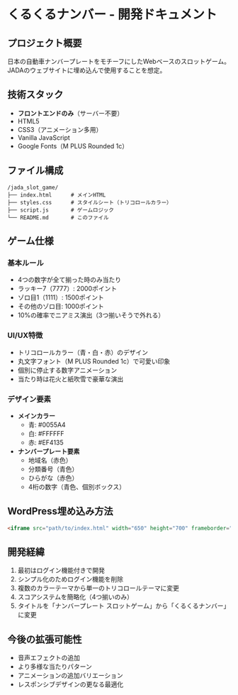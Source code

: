 # くるくるナンバー - 開発ドキュメント

## プロジェクト概要
日本の自動車ナンバープレートをモチーフにしたWebベースのスロットゲーム。
JADAのウェブサイトに埋め込んで使用することを想定。

## 技術スタック
- **フロントエンドのみ**（サーバー不要）
- HTML5
- CSS3（アニメーション多用）
- Vanilla JavaScript
- Google Fonts（M PLUS Rounded 1c）

## ファイル構成
```
/jada_slot_game/
├── index.html      # メインHTML
├── styles.css      # スタイルシート（トリコロールカラー）
├── script.js       # ゲームロジック
└── README.md       # このファイル
```

## ゲーム仕様

### 基本ルール
- 4つの数字が全て揃った時のみ当たり
- ラッキー7（7777）: 2000ポイント
- ゾロ目1（1111）: 1500ポイント
- その他のゾロ目: 1000ポイント
- 10%の確率でニアミス演出（3つ揃いそうで外れる）

### UI/UX特徴
- トリコロールカラー（青・白・赤）のデザイン
- 丸文字フォント（M PLUS Rounded 1c）で可愛い印象
- 個別に停止する数字アニメーション
- 当たり時は花火と紙吹雪で豪華な演出

### デザイン要素
- **メインカラー**
  - 青: #0055A4
  - 白: #FFFFFF
  - 赤: #EF4135
- **ナンバープレート要素**
  - 地域名（赤色）
  - 分類番号（青色）
  - ひらがな（赤色）
  - 4桁の数字（青色、個別ボックス）

## WordPress埋め込み方法
```html
<iframe src="path/to/index.html" width="650" height="700" frameborder="0"></iframe>
```

## 開発経緯
1. 最初はログイン機能付きで開発
2. シンプル化のためログイン機能を削除
3. 複数のカラーテーマから単一のトリコロールテーマに変更
4. スコアシステムを簡略化（4つ揃いのみ）
5. タイトルを「ナンバープレート スロットゲーム」から「くるくるナンバー」に変更

## 今後の拡張可能性
- 音声エフェクトの追加
- より多様な当たりパターン
- アニメーションの追加バリエーション
- レスポンシブデザインの更なる最適化